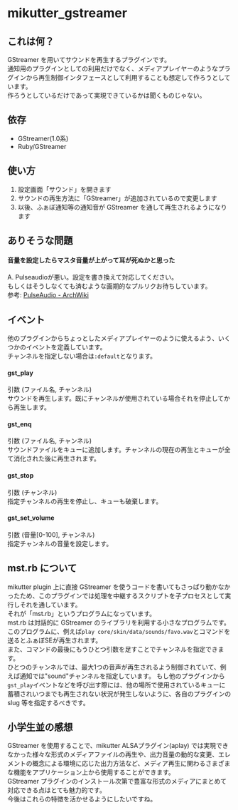 # mikutter_gstreamer

## これは何？
GStreamer を用いてサウンドを再生するプラグインです。  
通知用のプラグインとしての利用だけでなく、メディアプレイヤーのようなプラグインから再生制御インタフェースとして利用することも想定して作ろうとしています。  
作ろうとしているだけであって実現できているかは聞くものじゃない。

## 依存
* GStreamer(1.0系)
* Ruby/GStreamer

## 使い方
1. 設定画面「サウンド」を開きます
2. サウンドの再生方法に「GStreamer」が追加されているので変更します
3. 以後、ふぁぼ通知等の通知音が GStreamer を通して再生されるようになります

## ありそうな問題
#### 音量を設定したらマスタ音量が上がって耳が死ぬかと思った
A. Pulseaudioが悪い。設定を書き換えて対応してください。  
もしくはそうしなくても済むような画期的なプルリクお待ちしています。  
参考: [PulseAudio - ArchWiki](https://wiki.archlinux.org/index.php/PulseAudio_(%E6%97%A5%E6%9C%AC%E8%AA%9E)#.E3.82.AF.E3.83.A9.E3.82.A4.E3.82.A2.E3.83.B3.E3.83.88.E3.81.8C_master_.E3.81.AE.E5.87.BA.E5.8A.9B.E3.83.9C.E3.83.AA.E3.83.A5.E3.83.BC.E3.83.A0.E3.82.92.E5.A4.89.E3.81.88.E3.81.A6.E3.81.97.E3.81.BE.E3.81.86_.28.E3.82.A2.E3.83.97.E3.83.AA.E3.82.B1.E3.83.BC.E3.82.B7.E3.83.A7.E3.83.B3.E3.82.92.E5.AE.9F.E8.A1.8C.E3.81.99.E3.82.8B.E3.81.A8.E3.83.9C.E3.83.AA.E3.83.A5.E3.83.BC.E3.83.A0.E3.81.8C_100.25_.E3.81.AB.E3.81.AA.E3.82.8B.29)

## イベント
他のプラグインからちょっとしたメディアプレイヤーのように使えるよう、いくつかのイベントを定義しています。  
チャンネルを指定しない場合は`:default`となります。
#### gst_play
引数 (ファイル名, チャンネル)  
サウンドを再生します。既にチャンネルが使用されている場合それを停止してから再生します。
#### gst_enq
引数 (ファイル名, チャンネル)  
サウンドファイルをキューに追加します。チャンネルの現在の再生とキューが全て消化された後に再生されます。
#### gst_stop
引数 (チャンネル)  
指定チャンネルの再生を停止し、キューも破棄します。
#### gst_set_volume
引数 (音量[0-100], チャンネル)  
指定チャンネルの音量を設定します。

## mst.rb について
mikutter plugin 上に直接 GStreamer を使うコードを書いてもさっぱり動かなかったため、このプラグインでは処理を中継するスクリプトを子プロセスとして実行しそれを通しています。  
それが「mst.rb」というプログラムになっています。  
mst.rb は対話的に GStreamer のライブラリを利用する小さなプログラムです。  
このプログラムに、例えば`play core/skin/data/sounds/favo.wav`とコマンドを送るとふぁぼSEが再生されます。  
また、コマンドの最後にもうひとつ引数を足すことでチャンネルを指定できます。  
ひとつのチャンネルでは、最大1つの音声が再生されるよう制御されていて、例えば通知では"sound"チャンネルを指定しています。
もし他のプラグインから`gst_play`イベントなどを呼び出す際には、他の場所で使用されているキューに蓄積されいつまでも再生されない状況が発生しないように、各自のプラグインの slug 等を指定するべきです。

## 小学生並の感想
GStreamer を使用することで、mikutter ALSAプラグイン(aplay) では実現できなかった様々な形式のメディアファイルの再生や、出力音量の動的な変更、エレメントの概念による環境に応じた出力方法など、メディア再生に関わるさまざまな機能をアプリケーション上から使用することができます。  
GStreamer プラグインのインストール次第で豊富な形式のメディアにまとめて対応できる点はとても魅力的です。  
今後はこれらの特徴を活かせるようにしたいですね。
